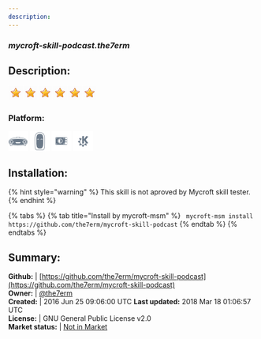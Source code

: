 ```yaml
---
description: 
---
```


### _mycroft-skill-podcast.the7erm_  
## Description:  
  
![](../.gitbook/assets/star.png)![](../.gitbook/assets/star.png)![](../.gitbook/assets/star.png)![](../.gitbook/assets/star.png)![](../.gitbook/assets/star.png)![](../.gitbook/assets/star.png)  
### Platform:  
 ![Mark I](../.gitbook/assets/mark-1-icon.png)  ![Mark II](../.gitbook/assets/mark-2-icon.png)  ![Picroft](../.gitbook/assets/picroft-icon.png)  ![plasmoid](../.gitbook/assets/kde.png)   
  
## Installation:  
{% hint style="warning" %}
This skill is not aproved by Mycroft skill tester.
{% endhint %}
    
{% tabs %}
{% tab title="Install by mycroft-msm" %}
``` mycroft-msm install https://github.com/the7erm/mycroft-skill-podcast```
{% endtab %}
  {% endtabs %}
    
## Summary:  
**Github:** | [https://github.com/the7erm/mycroft-skill-podcast](https://github.com/the7erm/mycroft-skill-podcast)  
**Owner:** | [@the7erm](https://github.com/the7erm)  
**Created:** | 2016 Jun 25 09:06:00 UTC  **Last updated:** 2018 Mar 18 01:06:57 UTC  
**License:** | GNU General Public License v2.0  
**Market status:** | [Not in Market](https://market.mycroft.ai/skill/)  
